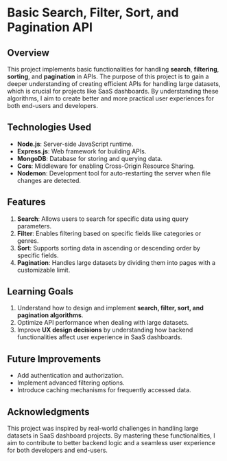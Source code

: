 # Basic Search, Filter, Sort, and Pagination API

## Overview
This project implements basic functionalities for handling **search**, **filtering**, **sorting**, and **pagination** in APIs. The purpose of this project is to gain a deeper understanding of creating efficient APIs for handling large datasets, which is crucial for projects like SaaS dashboards. By understanding these algorithms, I aim to create better and more practical user experiences for both end-users and developers.

## Technologies Used
- **Node.js**: Server-side JavaScript runtime.
- **Express.js**: Web framework for building APIs.
- **MongoDB**: Database for storing and querying data.
- **Cors**: Middleware for enabling Cross-Origin Resource Sharing.
- **Nodemon**: Development tool for auto-restarting the server when file changes are detected.

## Features
1. **Search**: Allows users to search for specific data using query parameters.
2. **Filter**: Enables filtering based on specific fields like categories or genres.
3. **Sort**: Supports sorting data in ascending or descending order by specific fields.
4. **Pagination**: Handles large datasets by dividing them into pages with a customizable limit.

## Learning Goals
1. Understand how to design and implement **search, filter, sort, and pagination algorithms**.
2. Optimize API performance when dealing with large datasets.
3. Improve **UX design decisions** by understanding how backend functionalities affect user experience in SaaS dashboards.

## Future Improvements
- Add authentication and authorization.
- Implement advanced filtering options.
- Introduce caching mechanisms for frequently accessed data.

## Acknowledgments
This project was inspired by real-world challenges in handling large datasets in SaaS dashboard projects. By mastering these functionalities, I aim to contribute to better backend logic and a seamless user experience for both developers and end-users.
